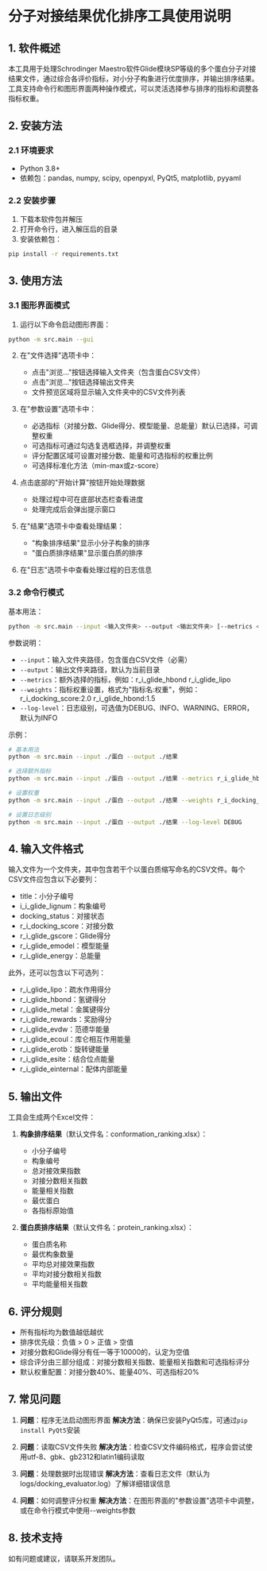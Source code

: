 # 分子对接结果优化排序工具使用说明

## 1. 软件概述

本工具用于处理Schrodinger Maestro软件Glide模块SP等级的多个蛋白分子对接结果文件，通过综合各评价指标，对小分子构象进行优度排序，并输出排序结果。工具支持命令行和图形界面两种操作模式，可以灵活选择参与排序的指标和调整各指标权重。

## 2. 安装方法

### 2.1 环境要求

- Python 3.8+
- 依赖包：pandas, numpy, scipy, openpyxl, PyQt5, matplotlib, pyyaml

### 2.2 安装步骤

1. 下载本软件包并解压
2. 打开命令行，进入解压后的目录
3. 安装依赖包：

```bash
pip install -r requirements.txt
```

## 3. 使用方法

### 3.1 图形界面模式

1. 运行以下命令启动图形界面：

```bash
python -m src.main --gui
```

2. 在"文件选择"选项卡中：
   - 点击"浏览..."按钮选择输入文件夹（包含蛋白CSV文件）
   - 点击"浏览..."按钮选择输出文件夹
   - 文件预览区域将显示输入文件夹中的CSV文件列表

3. 在"参数设置"选项卡中：
   - 必选指标（对接分数、Glide得分、模型能量、总能量）默认已选择，可调整权重
   - 可选指标可通过勾选复选框选择，并调整权重
   - 评分配置区域可设置对接分数、能量和可选指标的权重比例
   - 可选择标准化方法（min-max或z-score）

4. 点击底部的"开始计算"按钮开始处理数据
   - 处理过程中可在底部状态栏查看进度
   - 处理完成后会弹出提示窗口

5. 在"结果"选项卡中查看处理结果：
   - "构象排序结果"显示小分子构象的排序
   - "蛋白质排序结果"显示蛋白质的排序

6. 在"日志"选项卡中查看处理过程的日志信息

### 3.2 命令行模式

基本用法：

```bash
python -m src.main --input <输入文件夹> --output <输出文件夹> [--metrics <可选指标列表>] [--weights <权重设置>] [--log-level <日志级别>]
```

参数说明：

- `--input`：输入文件夹路径，包含蛋白CSV文件（必需）
- `--output`：输出文件夹路径，默认为当前目录
- `--metrics`：额外选择的指标，例如：r_i_glide_hbond r_i_glide_lipo
- `--weights`：指标权重设置，格式为"指标名:权重"，例如：r_i_docking_score:2.0 r_i_glide_hbond:1.5
- `--log-level`：日志级别，可选值为DEBUG、INFO、WARNING、ERROR，默认为INFO

示例：

```bash
# 基本用法
python -m src.main --input ./蛋白 --output ./结果

# 选择额外指标
python -m src.main --input ./蛋白 --output ./结果 --metrics r_i_glide_hbond r_i_glide_lipo

# 设置权重
python -m src.main --input ./蛋白 --output ./结果 --weights r_i_docking_score:2.0 r_i_glide_gscore:1.5

# 设置日志级别
python -m src.main --input ./蛋白 --output ./结果 --log-level DEBUG
```

## 4. 输入文件格式

输入文件为一个文件夹，其中包含若干个以蛋白质缩写命名的CSV文件。每个CSV文件应包含以下必要列：

- title：小分子编号
- i_i_glide_lignum：构象编号
- docking_status：对接状态
- r_i_docking_score：对接分数
- r_i_glide_gscore：Glide得分
- r_i_glide_emodel：模型能量
- r_i_glide_energy：总能量

此外，还可以包含以下可选列：

- r_i_glide_lipo：疏水作用得分
- r_i_glide_hbond：氢键得分
- r_i_glide_metal：金属键得分
- r_i_glide_rewards：奖励得分
- r_i_glide_evdw：范德华能量
- r_i_glide_ecoul：库仑相互作用能量
- r_i_glide_erotb：旋转键能量
- r_i_glide_esite：结合位点能量
- r_i_glide_einternal：配体内部能量

## 5. 输出文件

工具会生成两个Excel文件：

1. **构象排序结果**（默认文件名：conformation_ranking.xlsx）：
   - 小分子编号
   - 构象编号
   - 总对接效果指数
   - 对接分数相关指数
   - 能量相关指数
   - 最优蛋白
   - 各指标原始值

2. **蛋白质排序结果**（默认文件名：protein_ranking.xlsx）：
   - 蛋白质名称
   - 最优构象数量
   - 平均总对接效果指数
   - 平均对接分数相关指数
   - 平均能量相关指数

## 6. 评分规则

- 所有指标均为数值越低越优
- 排序优先级：负值 > 0 > 正值 > 空值
- 对接分数和Glide得分有任一等于10000的，认定为空值
- 综合评分由三部分组成：对接分数相关指数、能量相关指数和可选指标评分
- 默认权重配置：对接分数40%、能量40%、可选指标20%

## 7. 常见问题

1. **问题**：程序无法启动图形界面
   **解决方法**：确保已安装PyQt5库，可通过`pip install PyQt5`安装

2. **问题**：读取CSV文件失败
   **解决方法**：检查CSV文件编码格式，程序会尝试使用utf-8、gbk、gb2312和latin1编码读取

3. **问题**：处理数据时出现错误
   **解决方法**：查看日志文件（默认为logs/docking_evaluator.log）了解详细错误信息

4. **问题**：如何调整评分权重
   **解决方法**：在图形界面的"参数设置"选项卡中调整，或在命令行模式中使用--weights参数

## 8. 技术支持

如有问题或建议，请联系开发团队。 